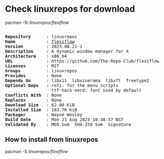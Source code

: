 # Check linuxrepos for download

pacman -Si *linuxrepos/flexiflow*

<div class="highlight"><pre class="highlight"><text>
<b>Repository</b>      : linuxrepos
<b>Name</b>            : <a href="../../x86_64/flexiflow-2023.08.21-1-x86_64.pkg.tar.zst">flexiflow</a>
<b>Version</b>         : 2023.08.21-1
<b>Description</b>     : A dynamic window manager for X
<b>Architecture</b>    : x86_64
<b>URL</b>             : https://github.com/The-Repo-Club/flexiflow
<b>Licenses</b>        : MIT
<b>Groups</b>          : linuxrepos
<b>Provides</b>        : None
<b>Depends On</b>      : libx11  libxinerama  libxft  freetype2
<b>Optional Deps</b>   : rofi: for the menu scripts
                  ttf-hack-nerd: font used by default
<b>Conflicts With</b>  : None
<b>Replaces</b>        : None
<b>Download Size</b>   : 62.00 KiB
<b>Installed Size</b>  : 103.76 KiB
<b>Packager</b>        : Wayne Wesley <wayne6324@gmail.com>
<b>Build Date</b>      : Mon 21 Aug 2023 10:38:57 BST
<b>Validated By</b>    : MD5 Sum  SHA-256 Sum  Signature
</text></pre></div>

## How to install from linuxrepos

pacman -S *linuxrepos/flexiflow*
